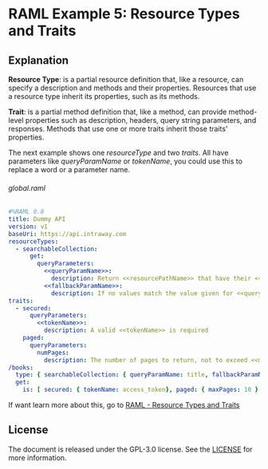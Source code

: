 RAML Example 5: Resource Types and Traits
=========================================

Explanation
-----------

**Resource Type**: is a partial resource definition that, like a resource, can specify a description and methods and their properties. Resources that use a resource type inherit its properties, such as its methods.

**Trait**: is a partial method definition that, like a method, can provide method-level properties such as description, headers, query string parameters, and responses. Methods that use one or more traits inherit those traits' properties.

The next example shows one *resourceType* and two *traits*. All have parameters like *queryParamName* or *tokenName*, you could use this to replace a word or a parameter name.

###### global.raml

```yaml
#%RAML 0.8
title: Dummy API
version: v1
baseUri: https://api.intraway.com
resourceTypes:
  - searchableCollection:
      get:
        queryParameters:
          <<queryParamName>>:
            description: Return <<resourcePathName>> that have their <<queryParamName>> matching the given value
          <<fallbackParamName>>:
            description: If no values match the value given for <<queryParamName>>, use <<fallbackParamName>> instead
traits:
  - secured:
      queryParameters:
        <<tokenName>>:
          description: A valid <<tokenName>> is required
    paged:
      queryParameters:
        numPages:
          description: The number of pages to return, not to exceed <<maxPages>>
/books:
  type: { searchableCollection: { queryParamName: title, fallbackParamName: digest_all_fields } }
  get:
    is: [ secured: { tokenName: access_token}, paged: { maxPages: 10 } ]
```

If want learn more about this, go to [RAML - Resource Types and Traits](https://github.com/raml-org/raml-spec/blob/master/versions/raml-08/raml-08.md#resource-types-and-traits)

License
-------

The document is released under the GPL-3.0 license. See the [LICENSE](https://github.com/irgalieri/raml_examples/blob/master/LICENSE) for more information.
